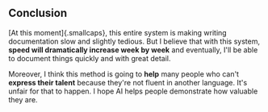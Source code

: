 ## Conclusion
[At this moment]{.smallcaps}, this entire system is making writing documentation slow and slightly tedious. But I believe that with this system, **speed will dramatically increase week by week** and eventually, I'll be able to document things quickly and with great detail.

Moreover, I think this method is going to **help** many people who can't **express their talent** because they're not fluent in another language. It's unfair for that to happen. I hope AI helps people demonstrate how valuable they are.

